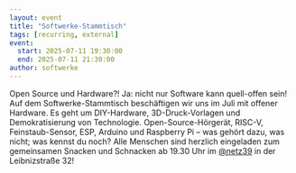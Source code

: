 ```yaml
---
layout: event
title: "Softwerke-Stammtisch"
tags: [recurring, external]
event:
  start: 2025-07-11 19:30:00
  end: 2025-07-11 21:30:00
author: softwerke
---
```


Open Source und Hardware?! Ja: nicht nur Software kann quell-offen sein! Auf dem Softwerke-Stammtisch beschäftigen wir uns im Juli mit offener Hardware. Es geht um DIY-Hardware, 3D-Druck-Vorlagen und Demokratisierung von Technologie. Open-Source-Hörgerät, RISC-V, Feinstaub-Sensor, ESP, Arduino und Raspberry Pi – was gehört dazu, was nicht; was kennst du noch? Alle Menschen sind herzlich eingeladen zum gemeinsamen Snacken und Schnacken ab 19.30 Uhr im [@netz39](https://www.netz39.de/) in der Leibnizstraße 32!